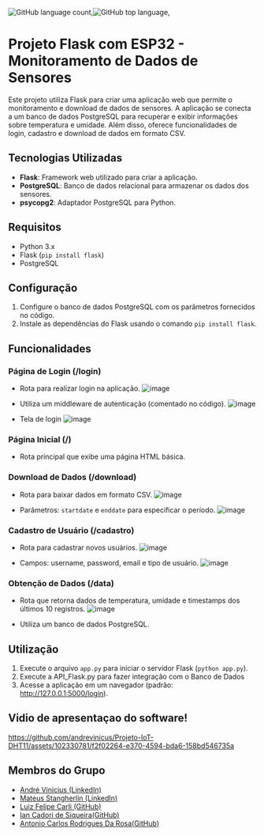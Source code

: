 ![GitHub language count](https://img.shields.io/github/languages/count/andrevinicus/Projeto-IoT-DHT11),![GitHub top language](https://img.shields.io/github/languages/top/andrevinicus/Projeto-IoT-DHT11?color=008000),


# Projeto Flask com ESP32 - Monitoramento de Dados de Sensores

Este projeto utiliza Flask para criar uma aplicação web que permite o monitoramento e download de dados de sensores. A aplicação se conecta a um banco de dados PostgreSQL para recuperar e exibir informações sobre temperatura e umidade. Além disso, oferece funcionalidades de login, cadastro e download de dados em formato CSV.

## Tecnologias Utilizadas

- **Flask**: Framework web utilizado para criar a aplicação.
- **PostgreSQL**: Banco de dados relacional para armazenar os dados dos sensores.
- **psycopg2**: Adaptador PostgreSQL para Python.

## Requisitos

- Python 3.x
- Flask (`pip install flask`)
- PostgreSQL

## Configuração

1. Configure o banco de dados PostgreSQL com os parâmetros fornecidos no código.
2. Instale as dependências do Flask usando o comando `pip install flask`.

## Funcionalidades

### Página de Login (/login)

- Rota para realizar login na aplicação.
  ![image](https://github.com/andrevinicus/Projeto-IoT-DHT11/assets/102330781/5f242313-b95d-46c7-bc4d-c04e28ae5778)

- Utiliza um middleware de autenticação (comentado no código).
  ![image](https://github.com/andrevinicus/Projeto-IoT-DHT11/assets/102330781/87c1498a-ae7f-4ed9-944f-07e81e85a9ca)
- Tela de login
  ![image](https://github.com/andrevinicus/Projeto-IoT-DHT11/assets/102330781/15e341f4-ff59-4da0-a237-07eaebe41c57)


### Página Inicial (/)

- Rota principal que exibe uma página HTML básica.

### Download de Dados (/download)

- Rota para baixar dados em formato CSV.
  ![image](https://github.com/andrevinicus/Projeto-IoT-DHT11/assets/102330781/13928efb-ece8-40f0-a2cf-4019a08dd47d)

- Parâmetros: `startdate` e `enddate` para especificar o período.
  ![image](https://github.com/andrevinicus/Projeto-IoT-DHT11/assets/102330781/e7b3729d-1749-4b07-8eec-b82633eed926)
  

### Cadastro de Usuário (/cadastro)

- Rota para cadastrar novos usuários.
  ![image](https://github.com/andrevinicus/Projeto-IoT-DHT11/assets/102330781/80d872b3-084b-4fa0-bcb9-007cdc7690d9)

- Campos: username, password, email e tipo de usuário.
  ![image](https://github.com/andrevinicus/Projeto-IoT-DHT11/assets/102330781/cfbed7d7-409a-4fa7-a7ea-27d8878fd028)


### Obtenção de Dados (/data)

- Rota que retorna dados de temperatura, umidade e timestamps dos últimos 10 registros.
  ![image](https://github.com/andrevinicus/Projeto-IoT-DHT11/assets/102330781/3334dae7-0e1f-46e4-adc1-7e179c5318f3)

- Utiliza um banco de dados PostgreSQL.

## Utilização

1. Execute o arquivo `app.py` para iniciar o servidor Flask (`python app.py`).
2. Execute a API_Flask.py para fazer integraçâo com o Banco de Dados
3. Acesse a aplicação em um navegador (padrão: http://127.0.0.1:5000/login).
   
## Vidio de apresentaçao do software!
  

https://github.com/andrevinicus/Projeto-IoT-DHT11/assets/102330781/f2f02264-e370-4594-bda6-158bd546735a


## Membros do Grupo
- [André Vinicius (LinkedIn)](https://www.linkedin.com/in/andre-vinicius-gorlin-toledo-a797161b1/)
- [Mateus Stangherlin (LinkedIn)](https://www.linkedin.com/in/mateus-stangherlin-47a1b1230/)
- [Luiz Felipe Carli (GitHub)](https://github.com/felipeluizcarli)
- [Ian Cadori de Siqueira(GitHub)](https://github.com/IanSiqueira)
- [Antonio Carlos Rodrigues Da Rosa(GitHub)](https://github.com/R-DaRosa-Antonio)

